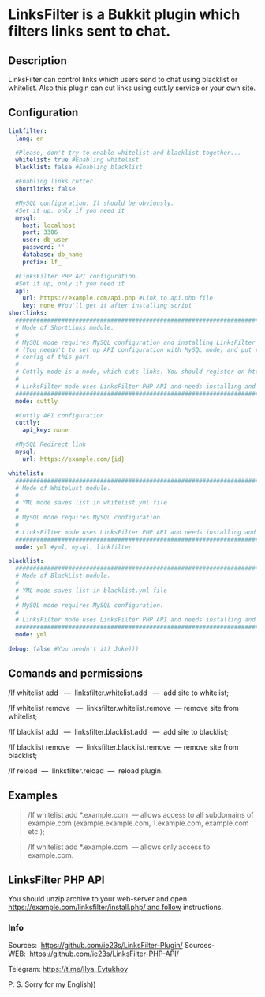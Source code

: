 # LinksFilter is a Bukkit plugin which filters links sent to chat.
## Description
LinksFilter can control links which users send to chat using blacklist or whitelist. Also this plugin can cut links using cutt.ly service or your own site.
## Configuration
```yaml
linkfilter:
  lang: en

  #Please, don't try to enable whitelist and blacklist together...
  whitelist: true #Enabling whitelist
  blacklist: false #Enabling blacklist

  #Enabling links cutter.
  shortlinks: false

  #MySQL configuration. It should be obviously.
  #Set it up, only if you need it
  mysql:
    host: localhost
    port: 3306
    user: db_user
    password: ''
    database: db_name
    prefix: lf_

  #LinksFilter PHP API configuration.
  #Set it up, only if you need it
  api:
    url: https://example.com/api.php #Link to api.php file
    key: none #You'll get it after installing script
shortlinks:
  ################################################################################################
  # Mode of ShortLinks module.                                                                   #
  #                                                                                              #
  # MySQL mode requires MySQL configuration and installing LinksFilter API to your web-server    #
  # (You needn't to set up API configuration with MySQL mode) and put redirect link in mysql     #
  # config of this part.                                                                         #
  #                                                                                              #
  # Cuttly mode is a mode, which cuts links. You should register on https://cutt.ly/ service     #
  #                                                                                              #
  # LinksFilter mode uses LinksFilter PHP API and needs installing and configuring API           #
  ################################################################################################
  mode: cuttly

  #Cuttly API configuration
  cuttly:
    api_key: none

  #MySQL Redirect link
  mysql:
    url: https://example.com/{id}

whitelist:
  ################################################################################################
  # Mode of WhiteLust module.                                                                    #
  #                                                                                              #
  # YML mode saves list in whitelist.yml file                                                    #
  #                                                                                              #
  # MySQL mode requires MySQL configuration.                                                     #
  #                                                                                              #
  # LinksFilter mode uses LinksFilter PHP API and needs installing and configuring API           #
  ################################################################################################
  mode: yml #yml, mysql, linkfilter

blacklist:
  ################################################################################################
  # Mode of BlackList module.                                                                    #
  #                                                                                              #
  # YML mode saves list in blacklist.yml file                                                    #
  #                                                                                              #
  # MySQL mode requires MySQL configuration.                                                     #
  #                                                                                              #
  # LinksFilter mode uses LinksFilter PHP API and needs installing and configuring API           #
  ################################################################################################
  mode: yml

debug: false #You needn't it) Joke)))
```
## Comands and permissions
/lf whitelist add <site>  —  linksfilter.whitelist.add   —  add site to whitelist;

/lf whitelist remove <site>  —  linksfilter.whitelist.remove  — remove site from whitelist;

/lf blacklist add <site>  —  linksfilter.blacklist.add   —  add site to blacklist;

/lf blacklist remove <site>  —  linksfilter.blacklist.remove  — remove site from blacklist;

/lf reload  —  linksfilter.reload  —  reload plugin.

## Examples
> /lf whitelist add *.example.com  — allows access to all subdomains of example.com (example.example.com, 1.example.com, example.com etc.);

> /lf whitelist add *.example.com  — allows only access to example.com.

## LinksFilter PHP API
You should unzip archive to your web-server and open https://example.com/linksfilter/install.php/ and follow instructions.
### Info
Sources:  https://github.com/ie23s/LinksFilter-Plugin/
Sources-WEB:  https://github.com/ie23s/LinksFilter-PHP-API/

Telegram: https://t.me/Ilya_Evtukhov

P. S. Sorry for my English))
